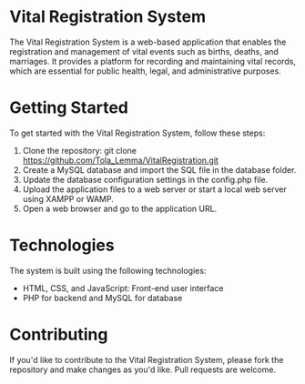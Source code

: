 # Vital Registration System
The Vital Registration System is a web-based application that enables the registration and management of vital events such as births, deaths, and marriages. It provides a platform for recording and maintaining vital records, which are essential for public health, legal, and administrative purposes.
# Getting Started
To get started with the Vital Registration System, follow these steps:

1. Clone the repository: git clone https://github.com/Tola_Lemma/VitalRegistration.git
2. Create a MySQL database and import the SQL file in the database folder.
3. Update the database configuration settings in the config.php file.
4. Upload the application files to a web server or start a local web server using XAMPP or WAMP.
5. Open a web browser and go to the application URL.
# Technologies
The system is built using the following technologies:

- HTML, CSS, and JavaScript: Front-end user interface
- PHP for backend and MySQL for database 

# Contributing
If you'd like to contribute to the Vital Registration System, please fork the repository and make changes as you'd like. Pull requests are welcome.

